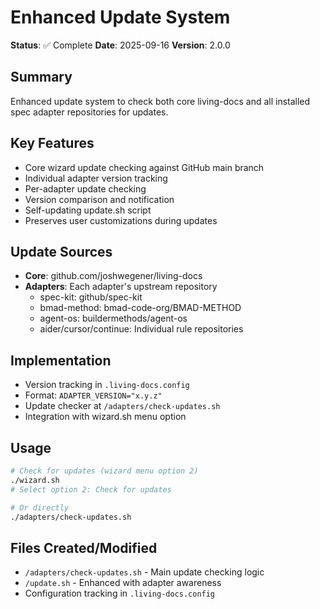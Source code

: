 # Enhanced Update System

**Status**: ✅ Complete
**Date**: 2025-09-16
**Version**: 2.0.0

## Summary
Enhanced update system to check both core living-docs and all installed spec adapter repositories for updates.

## Key Features
- Core wizard update checking against GitHub main branch
- Individual adapter version tracking
- Per-adapter update checking
- Version comparison and notification
- Self-updating update.sh script
- Preserves user customizations during updates

## Update Sources
- **Core**: github.com/joshwegener/living-docs
- **Adapters**: Each adapter's upstream repository
  - spec-kit: github/spec-kit
  - bmad-method: bmad-code-org/BMAD-METHOD
  - agent-os: buildermethods/agent-os
  - aider/cursor/continue: Individual rule repositories

## Implementation
- Version tracking in `.living-docs.config`
- Format: `ADAPTER_VERSION="x.y.z"`
- Update checker at `/adapters/check-updates.sh`
- Integration with wizard.sh menu option

## Usage
```bash
# Check for updates (wizard menu option 2)
./wizard.sh
# Select option 2: Check for updates

# Or directly
./adapters/check-updates.sh
```

## Files Created/Modified
- `/adapters/check-updates.sh` - Main update checking logic
- `/update.sh` - Enhanced with adapter awareness
- Configuration tracking in `.living-docs.config`